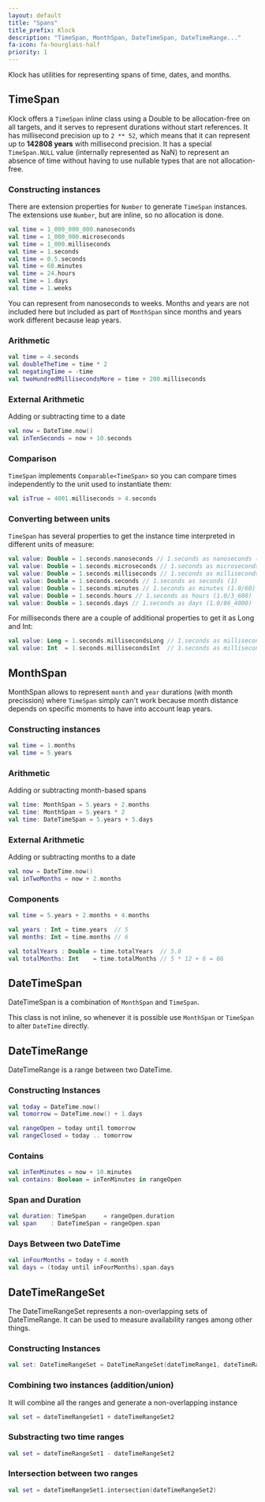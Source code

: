```yaml
---
layout: default
title: "Spans"
title_prefix: Klock
description: "TimeSpan, MonthSpan, DateTimeSpan, DateTimeRange..."
fa-icon: fa-hourglass-half
priority: 1
---
```


Klock has utilities for representing spans of time, dates, and months.

## TimeSpan

Klock offers a `TimeSpan` inline class using a Double to be allocation-free on all targets, and it serves to represent durations without start references.
It has millisecond precision up to `2 ** 52`, which means that it can represent up to **142808 years** with millisecond precision.
It has a special `TimeSpan.NULL` value (internally represented as NaN) to represent an absence of time without having to use nullable types that are not allocation-free.

### Constructing instances

There are extension properties for `Number` to generate `TimeSpan` instances. The extensions use `Number`, but are inline, so no allocation is done.

```kotlin
val time = 1_000_000_000.nanoseconds
val time = 1_000_000.microseconds
val time = 1_000.milliseconds
val time = 1.seconds
val time = 0.5.seconds
val time = 60.minutes
val time = 24.hours
val time = 1.days
val time = 1.weeks
```

You can represent from nanoseconds to weeks. Months and years are not included here but included as part of `MonthSpan` since months and years work different because leap years.

### Arithmetic

```kotlin
val time = 4.seconds
val doubleTheTime = time * 2
val negatingTime = -time
val twoHundredMillisecondsMore = time + 200.milliseconds
```

### External Arithmetic

Adding or subtracting time to a date

```kotlin
val now = DateTime.now()
val inTenSeconds = now + 10.seconds
```

### Comparison

`TimeSpan` implements `Comparable<TimeSpan>` so you can compare times independently to the unit used to instantiate them:

```kotlin
val isTrue = 4001.milliseconds > 4.seconds
```

### Converting between units

`TimeSpan` has several properties to get the instance time interpreted in different units of measure:

```kotlin
val value: Double = 1.seconds.nanoseconds // 1.seconds as nanoseconds (1_000_000_000)
val value: Double = 1.seconds.microseconds // 1.seconds as microseconds (1_000_000)
val value: Double = 1.seconds.milliseconds // 1.seconds as milliseconds (1000)
val value: Double = 1.seconds.seconds // 1.seconds as seconds (1)
val value: Double = 1.seconds.minutes // 1.seconds as minutes (1.0/60)
val value: Double = 1.seconds.hours // 1.seconds as hours (1.0/3_600)
val value: Double = 1.seconds.days // 1.seconds as days (1.0/86_4000)
```

For milliseconds there are a couple of additional properties to get it as Long and Int:

```kotlin
val value: Long = 1.seconds.millisecondsLong // 1.seconds as milliseconds (1000L)
val value: Int  = 1.seconds.millisecondsInt  // 1.seconds as milliseconds (1000)
```

## MonthSpan

MonthSpan allows to represent `month` and `year` durations (with month precission) where `TimeSpan` simply can't work because month distance depends on specific moments to have into account leap years.

### Constructing instances

```kotlin
val time = 1.months
val time = 5.years
```

### Arithmetic

Adding or subtracting month-based spans

```kotlin
val time: MonthSpan = 5.years + 2.months
val time: MonthSpan = 5.years * 2
val time: DateTimeSpan = 5.years + 5.days
```

### External Arithmetic

Adding or subtracting months to a date

```kotlin
val now = DateTime.now()
val inTwoMonths = now + 2.months
```

### Components

```kotlin
val time = 5.years + 2.months + 4.months

val years : Int = time.years  // 5
val months: Int = time.months // 6

val totalYears : Double = time.totalYears  // 5.0
val totalMonths: Int    = time.totalMonths // 5 * 12 + 6 = 66
```

## DateTimeSpan

DateTimeSpan is a combination of `MonthSpan` and `TimeSpan`.

This class is not inline, so whenever it is possible use `MonthSpan` or `TimeSpan` to alter `DateTime` directly.

## DateTimeRange

DateTimeRange is a range between two DateTime.

### Constructing Instances

```kotlin
val today = DateTime.now()
val tomorrow = DateTime.now() + 1.days

val rangeOpen = today until tomorrow
val rangeClosed = today .. tomorrow
```

### Contains

```kotlin
val inTenMinutes = now + 10.minutes
val contains: Boolean = inTenMinutes in rangeOpen
```

### Span and Duration

```kotlin
val duration: TimeSpan     = rangeOpen.duration
val span    : DateTimeSpan = rangeOpen.span
```

### Days Between two DateTime

```kotlin
val inFourMonths = today + 4.month
val days = (today until inFourMonths).span.days
``` 

## DateTimeRangeSet

The DateTimeRangeSet represents a non-overlapping sets of DateTimeRange.
It can be used to measure availability ranges among other things.

### Constructing Instances

```kotlin
val set: DateTimeRangeSet = DateTimeRangeSet(dateTimeRange1, dateTimeRange2, dateTimeRange3)
```

### Combining two instances (addition/union)

It will combine all the ranges and generate a non-overlapping instance

```kotlin
val set = dateTimeRangeSet1 + dateTimeRangeSet2
```

### Substracting two time ranges

```kotlin
val set = dateTimeRangeSet1 - dateTimeRangeSet2
```

### Intersection between two ranges

```kotlin
val set = dateTimeRangeSet1.intersection(dateTimeRangeSet2)
```
